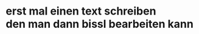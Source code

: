 <html>
  <head>
    <meta charset="utf-8">
    <title> erste versuche html </title>
  </head>
  <body>
    <h1>erst mal einen text schreiben <br> den man dann bissl bearbeiten kann </h1>
    
  </body>
</html>
